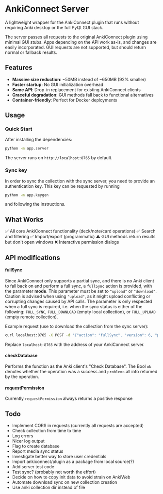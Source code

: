 # AnkiConnect Server

A lightweight wrapper for the AnkiConnect plugin that runs without requiring Anki desktop or the full PyQt GUI stack.

The server passes all requests to the original AnkiConnect plugin using minimal GUI stubs. Apps depending on the API work as-is, and changes are easily incorporated. GUI requests are not supported, but should return normal or fallback results.

## Features

- **Massive size reduction**: ~50MB instead of ~650MB (92% smaller)
- **Faster startup**: No GUI initialization overhead
- **Same API**: Drop-in replacement for existing AnkiConnect clients
- **Graceful degradation**: GUI methods fall back to functional alternatives
- **Container-friendly**: Perfect for Docker deployments

## Usage

### Quick Start

After installing the dependencies:

```bash
python -m app.server
```

The server runs on `http://localhost:8765` by default.

### Sync key

In order to sync the collection with the sync server, you need to provide an authentication key. This key can be requested by running

```bash
python -m app.keygen
```

and following the instructions.

## What Works

✅ All core AnkiConnect functionality (deck/note/card operations)
✅ Search and filtering
✅ Import/export (programmatic)
⚠️ GUI methods return results but don't open windows
❌ Interactive permission dialogs

## API modifications

#### fullSync
Since AnkiConnect only supports a partial sync, and there is no Anki client to fall back on and perform a full sync, a `fullSync` action is provided, with the parameter **mode**. This parameter must be set to `"upload"` or `"download"`. Caution is advised when using `"upload"`, as it might upload conflicting or corrupting changes caused by API calls. The parameter is only respected when a full sync is required, i.e. when the sync status is either of the following: `FULL_SYNC`, `FULL_DOWNLOAD` (empty local collection), or `FULL_UPLOAD` (empty remote collection).

Example request (use to download the collection from the sync server):

```Bash
curl localhost:8765 -X POST -d '{"action": "fullSync", "version": 6, "params": {"mode": "download"}}'
```

Replace `localhost:8765` with the address of your AnkiConnect server.

#### checkDatabase
Performs the function as the Anki client's "Check Database". The Bool `ok` denotes whether the operation was a success and `problems` all info returned by the operation.

#### requestPermission
Currently `requestPermission` always returns a positive response

## Todo

- Implement CORS in requests (currently all requests are accepted)
- Check collection from time to time
- Log errors
- Nicer log output
- Flag to create database
- Report media sync status
- Investigate better way to store user credentials
- Import ankiconnect/plugin as a package from local source(?)
- Add server test code
- Test sync? (probably not worth the effort)
- Decide on how to copy init data to avoid strain on AnkiWeb
- Automate download sync on new collection creation
- Use anki collection dir instead of file
